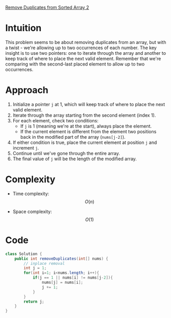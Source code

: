 [Remove Duplicates from Sorted Array 2](https://leetcode.com/problems/remove-duplicates-from-sorted-array-ii/description/?envType=study-plan-v2&envId=top-interview-150)


# Intuition
This problem seems to be about removing duplicates from an array, but with a twist - we're allowing up to two occurrences of each number. The key insight is to use two pointers: one to iterate through the array and another to keep track of where to place the next valid element. Remember that we're comparing with the second-last placed element to allow up to two occurrences.

# Approach
1. Initialize a pointer `j` at 1, which will keep track of where to place the next valid element.
2. Iterate through the array starting from the second element (index 1).
3. For each element, check two conditions:
   - If `j` is 1 (meaning we're at the start), always place the element.
   - If the current element is different from the element two positions back in the modified part of the array (`nums[j-2]`).
4. If either condition is true, place the current element at position `j` and increment `j`.
5. Continue until we've gone through the entire array.
6. The final value of `j` will be the length of the modified array.

# Complexity
- Time complexity: $$O(n)$$
* Space complexity: $$O(1)$$

# Code
```java
class Solution {
    public int removeDuplicates(int[] nums) {
        // inplace removal
        int j = 1;
        for(int i=1; i<nums.length; i++){
            if(j == 1 || nums[i] != nums[j-2]){
                nums[j] = nums[i];
                j += 1;
            }
        }
        return j;
    }
}
```